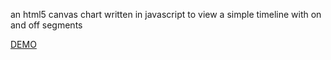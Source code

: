 an html5 canvas chart written in javascript to view a simple timeline with on and off segments

[DEMO](http://timelinechartelement.googlecode.com/svn/trunk/test.htm)